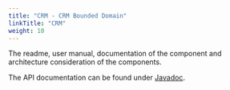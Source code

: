 ```yaml
---
title: "CRM - CRM Bounded Domain"
linkTitle: "CRM"
weight: 10
---
```


The readme, user manual, documentation of the component and architecture consideration of the components.

The API documentation can be found under [Javadoc](/docs/domains/crm/api-crm/index.html).
